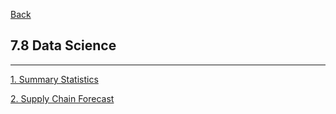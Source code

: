 [Back](../../README.md)

## 7.8 Data Science

<hr>

[1. Summary Statistics](SummaryStatistics.md)

[2. Supply Chain Forecast](SupplyChainForecast.md)